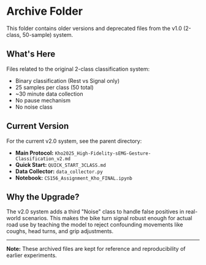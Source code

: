 # Archive Folder

This folder contains older versions and deprecated files from the v1.0 (2-class, 50-sample) system.

## What's Here

Files related to the original 2-class classification system:
- Binary classification (Rest vs Signal only)
- 25 samples per class (50 total)
- ~30 minute data collection
- No pause mechanism
- No noise class

## Current Version

For the current v2.0 system, see the parent directory:
- **Main Protocol:** `Kho2025_High-Fidelity-sEMG-Gesture-Classification_v2.md`
- **Quick Start:** `QUICK_START_3CLASS.md`
- **Data Collector:** `data_collector.py`
- **Notebook:** `CS156_Assignment_Kho_FINAL.ipynb`

## Why the Upgrade?

The v2.0 system adds a third "Noise" class to handle false positives in real-world scenarios. This makes the bike turn signal robust enough for actual road use by teaching the model to reject confounding movements like coughs, head turns, and grip adjustments.

---

**Note:** These archived files are kept for reference and reproducibility of earlier experiments.
